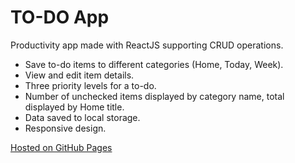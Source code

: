# TO-DO App

Productivity app made with ReactJS supporting CRUD operations.

- Save to-do items to different categories (Home, Today, Week).
- View and edit item details.
- Three priority levels for a to-do.
- Number of unchecked items displayed by category name, total displayed by Home title.
- Data saved to local storage.
- Responsive design. 

[Hosted on GitHub Pages](https://stu2101.github.io/todo/)